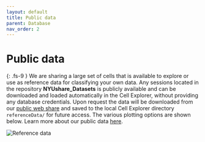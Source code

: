 ```yaml
---
layout: default
title: Public data
parent: Database
nav_order: 2
---
```

# Public data
{: .fs-9 }
We are sharing a large set of cells that is available to explore or use as reference data for classifying your own data. Any sessions located in the repository **NYUshare_Datasets** is publicly available and can be downloaded and loaded automatically in the Cell Explorer, without providing any database credentials. Upon request the data will be downloaded from our [public web share](https://buzsakilab.nyumc.org/datasets/) and saved to the local Cell Explorer directory `referenceData/` for future access. The various plotting options are shown below. Learn more about our public data [here](https://buzsakilab.com/wp/2018/10/29/public-datasets/).

![Reference data](https://buzsakilab.com/wp/wp-content/uploads/2020/01/referenceData_noRef.png)
